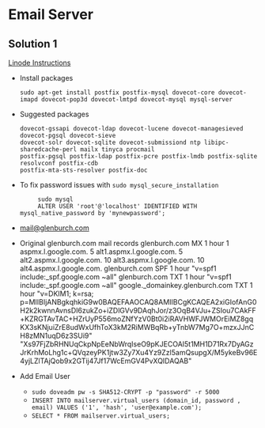 # Email Server

## Solution 1
[Linode Instructions](https://www.linode.com/docs/guides/email-with-postfix-dovecot-and-mysql/#configure-dns-for-your-email-server)

- Install packages
    
  ```
  sudo apt-get install postfix postfix-mysql dovecot-core dovecot-imapd dovecot-pop3d dovecot-lmtpd dovecot-mysql mysql-server
  ```

- Suggested packages

  ```shell
  dovecot-gssapi dovecot-ldap dovecot-lucene dovecot-managesieved dovecot-pgsql dovecot-sieve
  dovecot-solr dovecot-sqlite dovecot-submissiond ntp libipc-sharedcache-perl mailx tinyca procmail
  postfix-pgsql postfix-ldap postfix-pcre postfix-lmdb postfix-sqlite resolvconf postfix-cdb
  postfix-mta-sts-resolver postfix-doc
  ```
  
- To fix password issues with `sudo mysql_secure_installation`

   ```
        sudo mysql
        ALTER USER 'root'@'localhost' IDENTIFIED WITH mysql_native_password by 'mynewpassword'; 
   ```
  
- mail@glenburch.com

- Original glenburch.com mail records
  glenburch.com	MX	1 hour
  1 aspmx.l.google.com.
  5 alt1.aspmx.l.google.com.
  5 alt2.aspmx.l.google.com.
  10 alt3.aspmx.l.google.com.
  10 alt4.aspmx.l.google.com.
  glenburch.com	SPF	1 hour
  "v=spf1 include:_spf.google.com ~all"
  glenburch.com	TXT	1 hour
  "v=spf1 include:_spf.google.com ~all"
  google._domainkey.glenburch.com	TXT	1 hour
  "v=DKIM1; k=rsa; p=MIIBIjANBgkqhkiG9w0BAQEFAAOCAQ8AMIIBCgKCAQEA2xiGIofAnG0H2k2kwnnAvnsDI6zukZo+iZDlGVv9DAqhJor/z3OqB4VJu+ZSIou7CAkFF+KZRGTAvTAC+HZrUyP556moZNfYzV0Bt0i2iRAVHWFJWMOrEiMZ8gqKX3sKNjuiZrE8udWxUfhToX3kM2RiMWBqRb+yTnbW7Mg7O+mzxJJnCH8zMN1uqD6z3SUi9" "Xs97FjZbRHNUqCkpNpEeNbWrqIseO9pKJECOAI5t1MH1D71Rx7DyAGzJrKrhMoLhg1c+QVqzeyPK1jtw3Zy7Xu4Yz9Zzl5amQsupgX/M5ykeBv96E4yjLZlTAjQob9x2GTij47Jf17WcEmGV4PvXQIDAQAB" 

- Add Email User
  - `sudo doveadm pw -s SHA512-CRYPT -p "password" -r 5000`
  - `INSERT INTO mailserver.virtual_users (domain_id, password , email) VALUES ('1', 'hash', 'user@example.com');`
  - `SELECT * FROM mailserver.virtual_users;`
